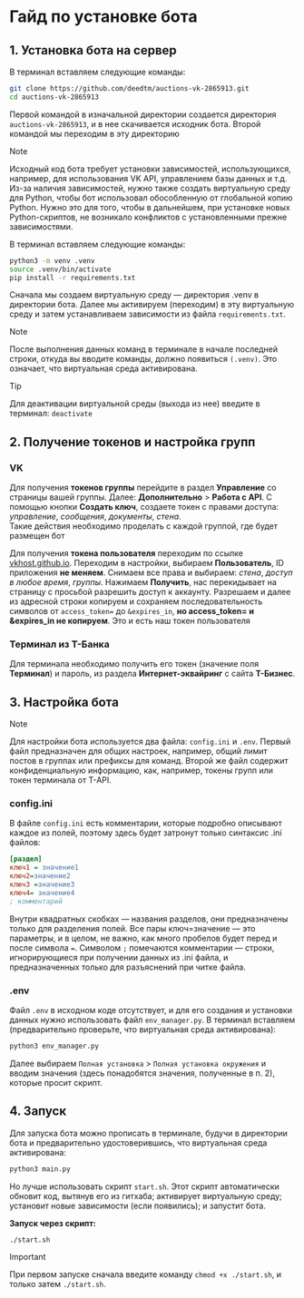 # Гайд по установке бота


## 1. Установка бота на сервер

В терминал вставляем следующие команды:
```bash
git clone https://github.com/deedtm/auctions-vk-2865913.git
cd auctions-vk-2865913
```
Первой командой в изначальной директории создается директория `auctions-vk-2865913`, и в нее скачивается исходник бота. Второй командой мы переходим в эту директорию

> [!NOTE]
> Исходный код бота требует установки зависимостей, использующихся, например, для использования VK API, управлением базы данных и т.д. Из-за наличия зависимостей, нужно также создать виртуальную среду для Python, чтобы бот использовал обособленную от глобальной копию Python. Нужно это для того, чтобы в дальнейшем, при установке новых Python-скриптов, не возникало конфликтов с установленными прежне зависимостями.

В терминал вставляем следующие команды:
```bash
python3 -m venv .venv
source .venv/bin/activate
pip install -r requirements.txt
```
Сначала мы создаем виртуальную среду — директория .venv в директории бота. Далее мы активируем (переходим) в эту виртуальную среду и затем устанавливаем зависимости из файла `requirements.txt`.

> [!NOTE]
> После выполнения данных команд в терминале в начале последней строки, откуда вы вводите команды, должно появиться `(.venv)`. Это означает, что виртуальная среда активирована.

> [!TIP]
> Для деактивации виртуальной среды (выхода из нее) введите в терминал: `deactivate`

## 2. Получение токенов и настройка групп

### VK

Для получения **токенов группы** перейдите в раздел **Управление** со страницы вашей группы. Далее: **Дополнительно** >  **Работа с API**. С помощью кнопки **Создать ключ**, создаете токен с правами доступа: *управление*, *сообщения*, *документы*, *стена*. <br>
Такие действия необходимо проделать с каждой группой, где будет размещен бот

Для получения **токена пользователя** переходим по ссылке [vkhost.github.io](vkhost.github.io). Переходим в настройки, выбираем **Пользователь**, ID приложения **не меняем**. Снимаем все права и выбираем: *стена*, *доступ в любое время*, *группы*. Нажимаем **Получить**, нас перекидывает на страницу с просьбой разрешить доступ к аккаунту. Разрешаем и далее из адресной строки копируем и сохраняем последовательность символов от `access_token=` до `&expires_in`, **но access_token= и &expires_in не копируем**. Это и есть наш токен пользователя


### Терминал из Т-Банка

Для терминала необходимо получить его токен (значение поля **Терминал**) и пароль, из раздела **Интернет-эквайринг** с сайта **Т-Бизнес**. 

## 3. Настройка бота

> [!NOTE]
> Для настройки бота используется два файла: `config.ini` и `.env`. Первый файл предназначен для общих настроек, например, общий лимит постов в группах или префиксы для команд. Второй же файл содержит конфиденциальную информацию, как, например, токены групп или токен терминала от T-API.

### config.ini

В файле `config.ini` есть комментарии, которые подробно описывают каждое из полей, поэтому здесь будет затронут только синтаксис .ini файлов:
```ini
[раздел]
ключ1 = значение1
ключ2=значение2
ключ3 =значение3
ключ4= значение4
; комментарий
```
Внутри квадратных скобках — названия разделов, они предназначены только для разделения полей.
Все пары ключ=значение — это параметры, и в целом, не важно, как много пробелов будет перед и после символа `=`.
Символом `;` помечаются комментарии — строки, игнорирующиеся при получении данных из .ini файла, и предназначенных только для разъяснений при читке файла.

### .env

Файл `.env` в исходном коде отсутствует, и для его создания и установки данных нужно использовать файл `env_manager.py`.
В терминал вставляем (предварительно проверьте, что виртуальная среда активирована):
```bash
python3 env_manager.py
```
Далее выбираем `Полная установка` > `Полная установка окружения` и вводим значения (здесь понадобятся значения, полученные в п. 2), которые просит скрипт.

## 4. Запуск

Для запуска бота можно прописать в терминале, будучи в директории бота и предварительно удостоверившись, что виртуальная среда активирована:
```bash
python3 main.py
```

Но лучше использовать скрипт `start.sh`. Этот скрипт автоматически обновит код, вытянув его из гитхаба; активирует виртуальную среду; установит новые зависимости (если появились); и запустит бота.

**Запуск через скрипт:**
```bash
./start.sh
```
> [!IMPORTANT]
> При первом запуске сначала введите команду `chmod +x ./start.sh`, и только затем `./start.sh`. 
